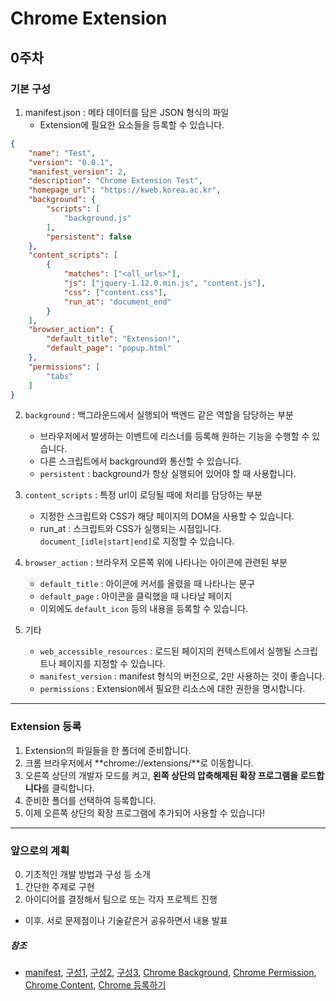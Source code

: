 Chrome Extension
================
0주차
---
### 기본 구성

1. manifest.json : 메타 데이터를 담은 JSON 형식의 파일
	- Extension에 필요한 요소들을 등록할 수 있습니다. 
~~~json
{
    "name": "Test",								
    "version": "0.0.1",							
    "manifest_version": 2,
    "description": "Chrome Extension Test",		
    "homepage_url": "https://kweb.korea.ac.kr",	
    "background": {
        "scripts": [
            "background.js"
        ],
        "persistent": false
    },
    "content_scripts": [ 
        {
            "matches": ["<all_urls>"], 
            "js": ["jquery-1.12.0.min.js", "content.js"], 
            "css": ["content.css"], 
            "run_at": "document_end" 
        }
    ],
    "browser_action": {
        "default_title": "Extension!",
        "default_page": "popup.html"
    },
    "permissions": [
        "tabs"
    ]
}
~~~

2. `background` : 백그라운드에서 실행되어 백엔드 같은 역할을 담당하는 부분
	- 브라우저에서 발생하는 이벤트에 리스너를 등록해 원하는 기능을 수행할 수 있습니다.
	- 다른 스크립트에서 background와 통신할 수 있습니다.
	- `persistent` : background가 항상 실행되어 있어야 할 때 사용합니다.

3. `content_scripts` : 특정 url이 로딩될 때에 처리를 담당하는 부분
	- 지정한 스크립트와 CSS가 해당 페이지의 DOM을 사용할 수 있습니다.
	- run_at : 스크립트와 CSS가 실행되는 시점입니다. `document_[idle|start|end]`로 지정할 수 있습니다.

4. `browser_action` : 브라우저 오른쪽 위에 나타나는 아이콘에 관련된 부분
	- `default_title` : 아이콘에 커서를 올렸을 때 나타나는 문구
	- `default_page` : 아이콘을 클릭했을 때 나타날 페이지
	- 이외에도 `default_icon` 등의 내용을 등록할 수 있습니다.

5. 기타
	- `web_accessible_resources` : 로드된 페이지의 컨텍스트에서 실행될 스크립트나 페이지를 지정할 수 있습니다.
	- `manifest_version` : manifest 형식의 버전으로, 2만 사용하는 것이 좋습니다.
	- `permissions` : Extension에서 필요한 리소스에 대한 권한을 명시합니다.

___
### Extension 등록
1. Extension의 파일들을 한 폴더에 준비합니다.
2. 크롬 브라우저에서 **chrome://extensions/**로 이동합니다.
3. 오른쪽 상단의 개발자 모드를 켜고, **왼쪽 상단의 압축해제된 확장 프로그램을 로드합니다**를 클릭합니다.
4. 준비한 폴더를 선택하여 등록합니다.
5. 이제 오른쪽 상단의 확장 프로그램에 추가되어 사용할 수 있습니다!

___
### 앞으로의 계획
0. 기초적인 개발 방법과 구성 등 소개
1. 간단한 주제로 구현
2. 아이디어를 결정해서 팀으로 또는 각자 프로젝트 진행
- 이후. 서로 문제점이나 기술같은거 공유하면서 내용 발표

##### 참조
- [manifest](https://blog.martinwork.co.kr/javascript/2018/09/17/chrome-extension-manifest.html "manifest"), 
[구성1](http://day-think.tumblr.com/post/64678968728/성대사랑-크롬확장-플러그인-개발기 "구성1"), 
[구성2](https://www.letmecompile.com/chrome-extension-with-react/ "구성2"), 
[구성3](https://joshuajangblog.wordpress.com/tag/크롬-익스텐션/ "구성3"), 
[Chrome Background](https://developer.chrome.com/extensions/background_pages "Chrome Background"), 
[Chrome Permission](https://developer.chrome.com/extensions/declare_permissions "Chrome Permission"), 
[Chrome Content](https://developer.chrome.com/extensions/content_scripts#functionality "Chrome Content"), 
[Chrome 등록하기](https://support.google.com/chrome/a/answer/2714278?hl=ko "Chrome 등록하기")
